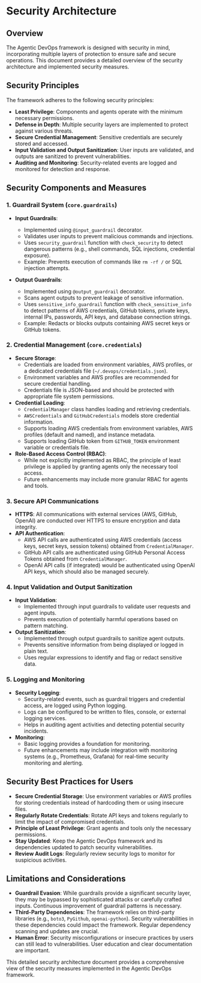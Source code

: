 # Security Architecture

## Overview

The Agentic DevOps framework is designed with security in mind, incorporating multiple layers of protection to ensure safe and secure operations. This document provides a detailed overview of the security architecture and implemented security measures.

## Security Principles

The framework adheres to the following security principles:

- **Least Privilege**: Components and agents operate with the minimum necessary permissions.
- **Defense in Depth**: Multiple security layers are implemented to protect against various threats.
- **Secure Credential Management**: Sensitive credentials are securely stored and accessed.
- **Input Validation and Output Sanitization**: User inputs are validated, and outputs are sanitized to prevent vulnerabilities.
- **Auditing and Monitoring**: Security-related events are logged and monitored for detection and response.

## Security Components and Measures

### 1. Guardrail System (`core.guardrails`)

- **Input Guardrails**:
    - Implemented using `@input_guardrail` decorator.
    - Validates user inputs to prevent malicious commands and injections.
    - Uses `security_guardrail` function with `check_security` to detect dangerous patterns (e.g., shell commands, SQL injections, credential exposure).
    - Example: Prevents execution of commands like `rm -rf /` or SQL injection attempts.

- **Output Guardrails**:
    - Implemented using `@output_guardrail` decorator.
    - Scans agent outputs to prevent leakage of sensitive information.
    - Uses `sensitive_info_guardrail` function with `check_sensitive_info` to detect patterns of AWS credentials, GitHub tokens, private keys, internal IPs, passwords, API keys, and database connection strings.
    - Example: Redacts or blocks outputs containing AWS secret keys or GitHub tokens.

### 2. Credential Management (`core.credentials`)

- **Secure Storage**:
    - Credentials are loaded from environment variables, AWS profiles, or a dedicated credentials file (`~/.devops/credentials.json`).
    - Environment variables and AWS profiles are recommended for secure credential handling.
    - Credentials file is JSON-based and should be protected with appropriate file system permissions.
- **Credential Loading**:
    - `CredentialManager` class handles loading and retrieving credentials.
    - `AWSCredentials` and `GitHubCredentials` models store credential information.
    - Supports loading AWS credentials from environment variables, AWS profiles (default and named), and instance metadata.
    - Supports loading GitHub token from `GITHUB_TOKEN` environment variable or credentials file.
- **Role-Based Access Control (RBAC)**:
    - While not explicitly implemented as RBAC, the principle of least privilege is applied by granting agents only the necessary tool access.
    - Future enhancements may include more granular RBAC for agents and tools.

### 3. Secure API Communications

- **HTTPS**: All communications with external services (AWS, GitHub, OpenAI) are conducted over HTTPS to ensure encryption and data integrity.
- **API Authentication**:
    - AWS API calls are authenticated using AWS credentials (access keys, secret keys, session tokens) obtained from `CredentialManager`.
    - GitHub API calls are authenticated using GitHub Personal Access Tokens obtained from `CredentialManager`.
    - OpenAI API calls (if integrated) would be authenticated using OpenAI API keys, which should also be managed securely.

### 4. Input Validation and Output Sanitization

- **Input Validation**: 
    - Implemented through input guardrails to validate user requests and agent inputs.
    - Prevents execution of potentially harmful operations based on pattern matching.
- **Output Sanitization**:
    - Implemented through output guardrails to sanitize agent outputs.
    - Prevents sensitive information from being displayed or logged in plain text.
    - Uses regular expressions to identify and flag or redact sensitive data.

### 5. Logging and Monitoring

- **Security Logging**:
    - Security-related events, such as guardrail triggers and credential access, are logged using Python logging.
    - Logs can be configured to be written to files, console, or external logging services.
    - Helps in auditing agent activities and detecting potential security incidents.
- **Monitoring**:
    - Basic logging provides a foundation for monitoring.
    - Future enhancements may include integration with monitoring systems (e.g., Prometheus, Grafana) for real-time security monitoring and alerting.

## Security Best Practices for Users

- **Secure Credential Storage**: Use environment variables or AWS profiles for storing credentials instead of hardcoding them or using insecure files.
- **Regularly Rotate Credentials**: Rotate API keys and tokens regularly to limit the impact of compromised credentials.
- **Principle of Least Privilege**: Grant agents and tools only the necessary permissions.
- **Stay Updated**: Keep the Agentic DevOps framework and its dependencies updated to patch security vulnerabilities.
- **Review Audit Logs**: Regularly review security logs to monitor for suspicious activities.

## Limitations and Considerations

- **Guardrail Evasion**: While guardrails provide a significant security layer, they may be bypassed by sophisticated attacks or carefully crafted inputs. Continuous improvement of guardrail patterns is necessary.
- **Third-Party Dependencies**: The framework relies on third-party libraries (e.g., `boto3`, `PyGithub`, `openai-python`). Security vulnerabilities in these dependencies could impact the framework. Regular dependency scanning and updates are crucial.
- **Human Error**: Security misconfigurations or insecure practices by users can still lead to vulnerabilities. User education and clear documentation are important.

This detailed security architecture document provides a comprehensive view of the security measures implemented in the Agentic DevOps framework.